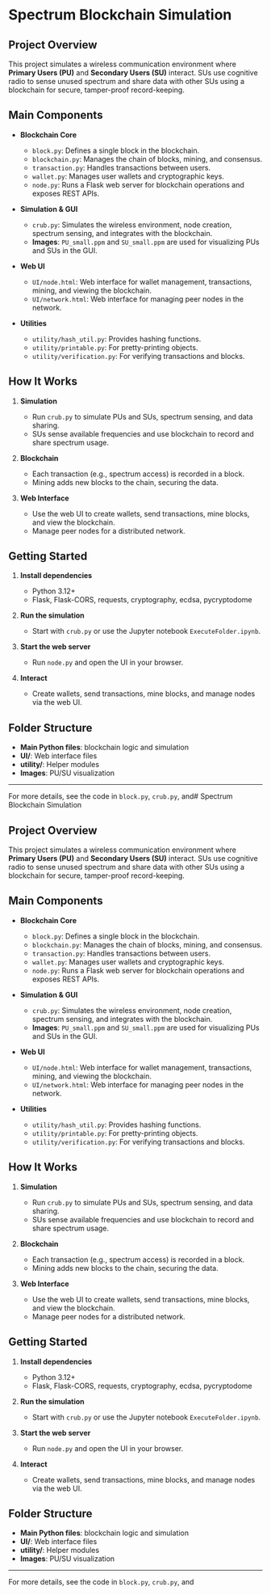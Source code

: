 # Spectrum Blockchain Simulation

## Project Overview

This project simulates a wireless communication environment where **Primary Users (PU)** and **Secondary Users (SU)** interact. SUs use cognitive radio to sense unused spectrum and share data with other SUs using a blockchain for secure, tamper-proof record-keeping.

## Main Components

- **Blockchain Core**
  - `block.py`: Defines a single block in the blockchain.
  - `blockchain.py`: Manages the chain of blocks, mining, and consensus.
  - `transaction.py`: Handles transactions between users.
  - `wallet.py`: Manages user wallets and cryptographic keys.
  - `node.py`: Runs a Flask web server for blockchain operations and exposes REST APIs.

- **Simulation & GUI**
  - `crub.py`: Simulates the wireless environment, node creation, spectrum sensing, and integrates with the blockchain.
  - **Images**: `PU_small.ppm` and `SU_small.ppm` are used for visualizing PUs and SUs in the GUI.

- **Web UI**
  - `UI/node.html`: Web interface for wallet management, transactions, mining, and viewing the blockchain.
  - `UI/network.html`: Web interface for managing peer nodes in the network.

- **Utilities**
  - `utility/hash_util.py`: Provides hashing functions.
  - `utility/printable.py`: For pretty-printing objects.
  - `utility/verification.py`: For verifying transactions and blocks.

## How It Works

1. **Simulation**  
   - Run `crub.py` to simulate PUs and SUs, spectrum sensing, and data sharing.
   - SUs sense available frequencies and use blockchain to record and share spectrum usage.

2. **Blockchain**  
   - Each transaction (e.g., spectrum access) is recorded in a block.
   - Mining adds new blocks to the chain, securing the data.

3. **Web Interface**  
   - Use the web UI to create wallets, send transactions, mine blocks, and view the blockchain.
   - Manage peer nodes for a distributed network.

## Getting Started

1. **Install dependencies**
   - Python 3.12+
   - Flask, Flask-CORS, requests, cryptography, ecdsa, pycryptodome

2. **Run the simulation**
   - Start with `crub.py` or use the Jupyter notebook `ExecuteFolder.ipynb`.

3. **Start the web server**
   - Run `node.py` and open the UI in your browser.

4. **Interact**
   - Create wallets, send transactions, mine blocks, and manage nodes via the web UI.

## Folder Structure

- **Main Python files**: blockchain logic and simulation
- **UI/**: Web interface files
- **utility/**: Helper modules
- **Images**: PU/SU visualization

---

For more details, see the code in `block.py`, `crub.py`, and# Spectrum Blockchain Simulation

## Project Overview

This project simulates a wireless communication environment where **Primary Users (PU)** and **Secondary Users (SU)** interact. SUs use cognitive radio to sense unused spectrum and share data with other SUs using a blockchain for secure, tamper-proof record-keeping.

## Main Components

- **Blockchain Core**
  - `block.py`: Defines a single block in the blockchain.
  - `blockchain.py`: Manages the chain of blocks, mining, and consensus.
  - `transaction.py`: Handles transactions between users.
  - `wallet.py`: Manages user wallets and cryptographic keys.
  - `node.py`: Runs a Flask web server for blockchain operations and exposes REST APIs.

- **Simulation & GUI**
  - `crub.py`: Simulates the wireless environment, node creation, spectrum sensing, and integrates with the blockchain.
  - **Images**: `PU_small.ppm` and `SU_small.ppm` are used for visualizing PUs and SUs in the GUI.

- **Web UI**
  - `UI/node.html`: Web interface for wallet management, transactions, mining, and viewing the blockchain.
  - `UI/network.html`: Web interface for managing peer nodes in the network.

- **Utilities**
  - `utility/hash_util.py`: Provides hashing functions.
  - `utility/printable.py`: For pretty-printing objects.
  - `utility/verification.py`: For verifying transactions and blocks.

## How It Works

1. **Simulation**  
   - Run `crub.py` to simulate PUs and SUs, spectrum sensing, and data sharing.
   - SUs sense available frequencies and use blockchain to record and share spectrum usage.

2. **Blockchain**  
   - Each transaction (e.g., spectrum access) is recorded in a block.
   - Mining adds new blocks to the chain, securing the data.

3. **Web Interface**  
   - Use the web UI to create wallets, send transactions, mine blocks, and view the blockchain.
   - Manage peer nodes for a distributed network.

## Getting Started

1. **Install dependencies**
   - Python 3.12+
   - Flask, Flask-CORS, requests, cryptography, ecdsa, pycryptodome

2. **Run the simulation**
   - Start with `crub.py` or use the Jupyter notebook `ExecuteFolder.ipynb`.

3. **Start the web server**
   - Run `node.py` and open the UI in your browser.

4. **Interact**
   - Create wallets, send transactions, mine blocks, and manage nodes via the web UI.

## Folder Structure

- **Main Python files**: blockchain logic and simulation
- **UI/**: Web interface files
- **utility/**: Helper modules
- **Images**: PU/SU visualization

---

For more details, see the code in `block.py`, `crub.py`, and